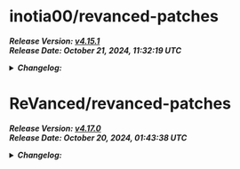 # inotia00/revanced-patches

***Release Version: [v4.15.1](https://github.com/inotia00/revanced-patches/releases/tag/v4.15.1)***  
***Release Date: October 21, 2024, 11:32:19 UTC***  
<details>
<summary><b><i>Changelog:</i></b></summary>

YouTube
==
- chore(YouTube): replace with a fingerprint that supports a wider range of versions
- chore(YouTube/Inclusive Span): change to shared patch
- chore(YouTube/PlayerType): supplement PlayerType limits under certain conditions
- feat(YouTube/Hide comments components): add `Hide highlighted search links` setting https://github.com/inotia00/ReVanced_Extended/issues/2435
- feat(YouTube/Hide feed components): remove `Hide UPCOMING video` setting https://github.com/inotia00/ReVanced_Extended/issues/2427#issuecomment-2422285736
- feat(YouTube/Hide player flyout menu): add `Hide 1080p Premium menu` setting https://github.com/ReVanced/revanced-patches/issues/3760
- feat(YouTube/Player components): add `Sanitize video subtitle` setting https://github.com/ReVanced/revanced-patches/issues/2758
- feat(YouTube/Seekbar components): add `Disable seekbar chapters` setting https://github.com/inotia00/revanced-patches/pull/90
- feat(YouTube/Shorts components): add `Hide in channel` setting (Hide the Shorts shelf on the channel home tab)
- feat(YouTube/Spoof app version): add target version `19.13.37 - Restores old style Rolling number animations` https://github.com/inotia00/ReVanced_Extended/issues/2419#issuecomment-2408912233
- feat(YouTube/Spoof app version): show the dialog when the app is first launched (YouTube 19.16.39+) https://github.com/inotia00/ReVanced_Extended/issues/2419#issuecomment-2424322396
- feat(YouTube/Swipe controls): add `Swipe sensitivity` settings https://github.com/ReVanced/revanced-patches/issues/1646
- fix(YouTube/Hide ads): `Hide view products banner` setting not working https://github.com/inotia00/ReVanced_Extended/issues/2437
- fix(YouTube/Hide ads): new type of ads are not hidden
- fix(YouTube/Hide feed components): `Hide carousel shelf` setting hides the library shelf
- fix(YouTube/Hide feed components): new type of Playable is not hidden
- fix(YouTube/Hook YouTube Music actions): app crashes when first installed
- fix(YouTube/LithoFilter): remove unused keywords
- fix(YouTube/Shorts components): app crashes when `Replace channel handle` setting is turned on
- fix(YouTube/Shorts components): new type of shelf is not hidden
- fix(YouTube/Spoof streaming data): wrong register used
- feat(YouTube/Translations): update translation


YouTube Music
==
- chore(YouTube Music): replace with a fingerprint that supports a wider range of versions
- fix(YouTube Music/Spoof app version): app crashes when first installed
- fix(YouTube Music/Custom branding icon): patch fails on certain versions
- feat(YouTube Music/Navigation bar components): do not use hardcoded color `Enable black navigation bar` setting is turned off https://github.com/inotia00/ReVanced_Extended/issues/2440
- feat(YouTube Music/Translations): update translation


Shared
==
- chore(YouTube/YT Music): clarify and fix some strings https://github.com/inotia00/revanced-patches/pull/91
- chore(YouTube/YT Music - GmsCore support - GmsCore support): improve performance by using hashsets
- feat(YouTube/YT Music): add `Return YouTube Username` patch
- feat(YouTube/YT Music - GmsCore support): add patch option `Disable GmsService Broker` https://github.com/inotia00/ReVanced_Extended/issues/2442#issuecomment-2424694043
- feat(YouTube/YT Music - Return YouTube Dislike): add `Show estimated likes` setting https://github.com/ReVanced/revanced-patches/issues/3667
- feat(YouTube/YT Music - Return YouTube Username): add `Display format` setting
- fix(YouTube/YT Music - GmsCore support): unimplemented service in GmsCore causes memory leak https://github.com/ReVanced/revanced-patches/issues/3768
- fix(YouTube/YT Music - Return YouTube Username): patch does not work when `Display format` is `Username only`


Announcement
==
- **There is a change in `options.json`. If you see warnings related to patch options, remove the `options.json` file or `Patch options`.**
- YouTube's support version has been rolled back to **19.16.39** for the following reasons: https://github.com/inotia00/ReVanced_Extended/issues/2241.
- YouTube Music's support version has been rolled back to **7.16.53** for the following reasons: https://github.com/inotia00/ReVanced_Extended/issues/2382.
- Reddit 2024.18.0+ can only be patched via [CLI](https://github.com/inotia00/revanced-documentation/blob/main/docs/latest-reddit-patch-info.md) or rvx-builder.
- Compatible ReVanced Manager: [RVX Manager v1.22.2 (fork)](https://github.com/inotia00/revanced-manager/releases/tag/v1.22.2).


Contribute to translation
==
- [YouTube](https://crowdin.com/project/revancedextended)
- [YT Music](https://crowdin.com/project/revancedmusicextended)</details>

# ReVanced/revanced-patches

***Release Version: [v4.17.0](https://github.com/ReVanced/revanced-patches/releases/tag/v4.17.0)***  
***Release Date: October 20, 2024, 01:43:38 UTC***  
<details>
<summary><b><i>Changelog:</i></b></summary>

# [4.17.0](https://github.com/ReVanced/revanced-patches/compare/v4.16.0...v4.17.0) (2024-10-20)


### Bug Fixes

* **Twitter - Unlock downloads:** Support latest version ([#3782](https://github.com/ReVanced/revanced-patches/issues/3782)) ([5189122](https://github.com/ReVanced/revanced-patches/commit/5189122006b0f72d5bfb50422021c3b0f3a9ae4a))
* **YouTube - GmsCore support:** Add more replacements ([4d39770](https://github.com/ReVanced/revanced-patches/commit/4d39770602b39b6cb399eb0d8c52947b6ebafbb0))
* **YouTube - GmsCore support:** Remove unclear patch changes ([021d858](https://github.com/ReVanced/revanced-patches/commit/021d8584a7f5a6d1a028c5d18dc91a3b988b2884))
* **YouTube - Spoof video streams:** Fix playback for Android VR by removing invalid body as well ([#3769](https://github.com/ReVanced/revanced-patches/issues/3769)) ([5150a15](https://github.com/ReVanced/revanced-patches/commit/5150a15ad4ca73a747f0a89f933db7f2d686ec2d))


### Features

* **Backdrops - Pro unlock:** Support latest versions by removing version constraint ([a62b506](https://github.com/ReVanced/revanced-patches/commit/a62b50691c49d1ce529a7c9c4e49da0d0dd46df2))
* **Facebook:** Add `Hide sponsored stories` patch ([#3627](https://github.com/ReVanced/revanced-patches/issues/3627)) ([214c72b](https://github.com/ReVanced/revanced-patches/commit/214c72baeb7f87f21cd2ca34301ab11fa0ff1a4f))
* **Sync for Reddit:** Add `Fix video downloads` patch ([#3739](https://github.com/ReVanced/revanced-patches/issues/3739)) ([a47ee38](https://github.com/ReVanced/revanced-patches/commit/a47ee38b1cdd974a959008006ecaf58917addc60))
* **Twitter:** Add `Change link sharing domain` patch ([#3753](https://github.com/ReVanced/revanced-patches/issues/3753)) ([9269a07](https://github.com/ReVanced/revanced-patches/commit/9269a076b674ecdcf478bca842238f6e30869f44))
* **Willhaben:** Add `Hide ads` patch ([#3740](https://github.com/ReVanced/revanced-patches/issues/3740)) ([1fe3a52](https://github.com/ReVanced/revanced-patches/commit/1fe3a523e99ccfe556d88800686e34ac6ed77b2c))
* **YouTube - Hide layout components:** Add option to hide YouTube Doodles ([#3743](https://github.com/ReVanced/revanced-patches/issues/3743)) ([b8c8916](https://github.com/ReVanced/revanced-patches/commit/b8c89164cf3911ac3842df9b0d2ec42b52213505))
* **YouTube - Hide Shorts components:** Add option to hide `Use template`, `Upcoming`, `Green screen` buttons ([#3752](https://github.com/ReVanced/revanced-patches/issues/3752)) ([f71c406](https://github.com/ReVanced/revanced-patches/commit/f71c4068bc646d02954b59fac4756f1419c55dbe))
* **YouTube - Hide Shorts components:** Add option to hide like fountain ([#3731](https://github.com/ReVanced/revanced-patches/issues/3731)) ([00a99dd](https://github.com/ReVanced/revanced-patches/commit/00a99dd13be6e5c44fa691d74c92b23ce6ba659d))
* **YouTube - Hide Shorts components:** Hide `Hashtag` button ([#3787](https://github.com/ReVanced/revanced-patches/issues/3787)) ([828a634](https://github.com/ReVanced/revanced-patches/commit/828a634667c4005a90f3e469ad2c5d69387f0760))
* **YouTube:** Support versions `19.25` and `19.34` ([#3629](https://github.com/ReVanced/revanced-patches/issues/3629)) ([049e7f0](https://github.com/ReVanced/revanced-patches/commit/049e7f081358d2e1bf87d30e87b01c61b5eeafcc))


### Performance Improvements

* **YouTube - GmsCore support:** Improve performance by using hashsets ([2c5d390](https://github.com/ReVanced/revanced-patches/commit/2c5d390fb1275dc3da5a3b912e221b7d594a1561))



</details>

